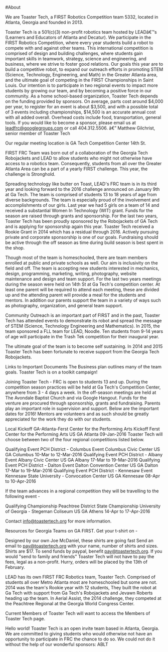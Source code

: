 #About

We are Toaster Tech, a FIRST Robotics Competition team 5332, located in Atlanta, Georgia and founded in 2013.

Toaster Tech is a 501(c)(3) non-profit robotics team hosted by LEADâ€™s (Learners and Educators of Atlanta and Decatur). We participate in the FIRST Robotics Competition, where every year students build a robot to compete with and against other teams. This international competition is comprised of design and building challenges, where students gain important skills in teamwork, strategy, science and engineering, and business, where we strive to foster good relations. Our goals this year are to build a competitive robot, to expand our outreach efforts in promoting STEM (Science, Technology, Engineering, and Math) in the Greater Atlanta area, and the ultimate goal of competing in the FIRST Championships in Saint Louis. Our intention is to participate in two regional events to impact more students by growing our team, and by becoming a positive force in our community. As a home school-based organization, Toaster Tech depends on the funding provided by sponsors. On average, parts cost around $4,000 per year, to register for an event is about $3,500, and with a possible total of 3 events including championships, $14,500 is an accurate annual cost with all added overall. Overhead costs include food, transportation, general tools. If you would like to become a sponsor, please email us at leadfrc@googlegroups.com or call 404.312.5506. â€” Matthew Gilchrist, senior member of Toaster Tech

Our regular meeting location is GA Tech Competition Center 14th St.

FIRST FRC Team was born out of a collaboration of the Georgia Tech Robojackets and LEAD to allow students who might not otherwise have access to a robotics team. Consequently, students from all over the Greater Atlanta Area can be a part of a yearly FIRST challenge. This year, the challenge is Stronghold.

Spreading technology like butter on Toast, LEAD's FRC team is in its third year and looking forward to the 2016 challenge announced on January 9th at Ga Tech. The team is comprised of students 13 to 18 years of age from diverse backgrounds. The team is especially proud of the involvement and accomplishments of our girls. Last year we had 5 girls on a team of 14 and received a substantial Women In Technology (WIT) grant. 
Funds for the season are raised through grants and sponsorship. For the last two years, Toaster Tech has been proudly sponsored by the Robojackets of GA Tech and is applying for sponsorship again this year.  Toaster Tech received a Rookie Grant in 2014 which has a residual through 2016.  Actively pursuing private and corporate sponsorship is one of our goals.  Fundraising should be active through the off season as time during build season is best spent in the shop. 

Though most of the team is homeschooled, there are team members enrolled at public and private schools as well.  Our aim is inclusivity on the field and off. The team is accepting new students interested in mechanics, design, programming, marketing, writing, photography, website maintenance and design and team support. For the last two years meetings during the season were held on 14th St at Ga Tech's competition center. At least one parent will be required to attend each meeting, these are divided up and the attending parent will provide a meal for the students and mentors. In addition our parents support the team in a variety of ways such as photography, organization, and general team support. 

Community Outreach is an important part of FIRST and in the past, Toaster Tech has attended events to demonstrate its robot and spread the message of STEM (Science, Technology Engineering and Mathematics). In 2015, the team sponsored a FLL team for LEAD, Noodle.  Ten students from 9-14 years of age will participate in the Trash Tek competition for their inaugural year. 

The ultimate goal of the team is to become self sustaining. In 2014 and 2015 Toaster Tech has been fortunate to receive support from the Georgia Tech Robojackets.

Links to Important Documents
The Business plan outlines many of the team goals.
Toaster Tech is on a toolkit campaign!

Joining Toaster Tech - FRC is open to students 13 and up. During the competition season practices will be held at Ga Tech's Competition Center, anywhere from 3 - 4 days a week. In the off-season meetings are held at The Avondale Baptist Church and via Google Hangout. Funds for the venture are procured through sponsorship, grants and fundraising. Parents play an important role in supervision and support. Below are the important dates for 2016! Mentors are volunteers and as such should be greatly appreciated for the work they do with our students.

Local Kickoff	GA-Atlanta-Ferst Center for the Performing Arts Kickoff	Ferst Center for the Performing Arts	US	GA	Atlanta	09-Jan-2016
Toaster Tech will choose between two of the four regional competitions listed below.

Qualifying Event	PCH District - Columbus Event	Columbus Civic Center	US	GA	Columbus	10-Mar to 12-Mar-2016
Qualifying Event	PCH District - Albany Event	Albany Civic Center	US	GA	Albany	17-Mar to 19-Mar-2016
Qualifying Event	PCH District - Dalton Event	Dalton Convention Center	US	GA	Dalton	17-Mar to 19-Mar-2016
Qualifying Event	PCH District - Kennesaw Event	Kennesaw State University - Convocation Center	US	GA	Kennesaw	08-Apr to 10-Apr-2016
 
If the team advances in a regional competition they will be travelling to the following event - 

Qualifying Championship	Peachtree District State Championship	University of Georgia - Stegeman Coliseum	US	GA	Athens	14-Apr to 17-Apr-2016

Contact info@toastertech.org for more information. 

Resources for Georgia Teams on GA FIRST.
Get your t-shirt on - 

Designed by our own Joe McDaniel, these shirts are going fast Send an email to pay@toastertech.org with your name, number of shirts and sizes. Shirts are $17. To send funds by paypal, benefit pay@toastertech.org. If you would "send to family and friends" Toaster Tech will not have to pay the fees, legal as a non-profit.  Hurry, orders will be placed by the 13th of February. 

LEAD has its own FIRST FRC Robotics team, Toaster Tech. Comprised of students all over Metro Atlanta most are homeschooled but some are not. 2014 was the team's Rookie year with 12 students, They built the robot at Ga Tech with support from Ga Tech's Robojackets and Jevawn Roberts heading up the team. In Aerial Assist, the 2014 challenge, they competed at the Peachtree Regional at the Georgia World Congress Center. 

Current Members of Toaster Tech will want to access the Members of Toaster Tech page. 

Hello world! Toaster Tech is an open invite team based in Atlanta, Georgia.  We are committed to giving students who would otherwise not have an opportunity to participate in FRC the chance to do so.  We could not do it without the help of our wonderful sponsors:         ABLT